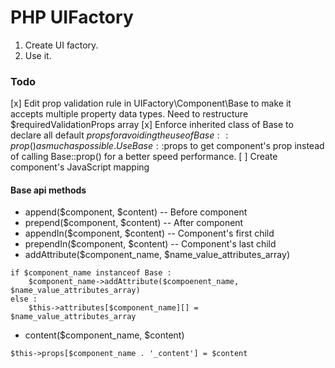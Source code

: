# PHP UIFactory

1. Create UI factory.
2. Use it.

### Todo
[x] Edit prop validation rule in UIFactory\Component\Base to make it accepts multiple property data types. Need to restructure $requiredValidationProps array
[x] Enforce inherited class of Base to declare all default $props for avoiding the use of Base::prop() as much as possible. Use Base::$props to get component's prop instead of calling Base::prop() for a better speed performance.
[ ] Create component's JavaScript mapping


#### Base api methods
- append($component, $content) -- Before component
- prepend($component, $content) -- After component
- appendIn($component, $content) -- Component's first child
- prependIn($component, $content) -- Component's last child
- addAttribute($component_name, $name_value_attributes_array)
```
if $component_name instanceof Base :
	$component_name->addAttribute($compoenent_name, $name_value_attributes_array)
else :
	$this->attributes[$component_name][] = $name_value_attributes_array
```
- content($component_name, $content)
```
$this->props[$component_name . '_content'] = $content
```